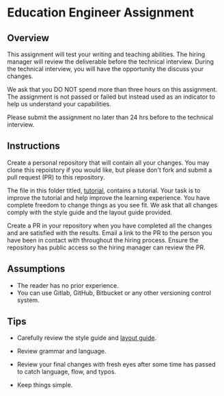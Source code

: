 # Education Engineer Assignment


## Overview

This assignment will test your writing and teaching abilities. The hiring manager will review the deliverable before the technical interview. During the technical interview, you will have the opportunity the discuss your changes.

We ask that you DO NOT spend more than three hours on this assignment.  The assignment is not passed or failed but instead used as an indicator to help us understand your capabilities. 

Please submit the assignment no later than 24 hrs before to the technical interview.

## Instructions

Create a personal repository that will contain all your changes. You may clone this repoistory if you would like, but please don't fork and submit a pull request (PR) to this repository.

The file in this folder titled, [tutorial](tutorial.md), contains a tutorial. Your task is to improve the tutorial and help improve the learning experience. You have complete freedom to change things as you see fit. 
We ask that all changes comply with the style guide and the layout guide provided.

Create a PR in your repository when you have completed all the changes and are satisfied with the results. Email a link to the PR to the person you have been in contact with throughout the hiring process. Ensure the repository has public access so the hiring manager can review the PR. 


## Assumptions
- The reader has no prior experience.
- You can use Gitlab, GitHub, Bitbucket or any other versioning control system.


## Tips

- Carefully review the style guide and [layout guide](./layout.md).

- Review grammar and language.

- Review your final changes with fresh eyes after some time has passed to catch language, flow, and typos.

- Keep things simple.

